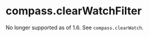 compass.clearWatchFilter
========================

No longer supported as of 1.6.  See `compass.clearWatch`.